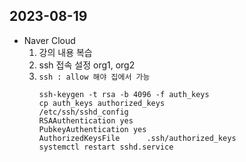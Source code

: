 ## 2023-08-19

- Naver Cloud
  1. 강의 내용 복습
  2. ssh 접속 설정 org1, org2
  3. `ssh : allow 해야 집에서 가능`  
      ```
      ssh-keygen -t rsa -b 4096 -f auth_keys
      cp auth_keys authorized_keys
      /etc/ssh/sshd_config
      RSAAuthentication yes
      PubkeyAuthentication yes
      AuthorizedKeysFile      .ssh/authorized_keys
      systemctl restart sshd.service
      ```  
